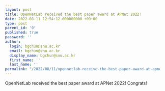 ```yaml
---
layout: post
title: OpenNetLab received the best paper award at APNet 2022!
date: 2022-08-11 12:54:12.000000000 +09:00
type: post
parent_id: '0'
published: true
password: ''
author:
  login: bgchun@snu.ac.kr
  email: bgchun@snu.ac.kr
  display_name: bgchun@snu.ac.kr
  first_name: ''
  last_name: ''
permalink: "/2022/08/11/opennetlab-receive-the-best-paper-award-at-apnet-2023/"
---
```

<p>OpenNetLab received the best paper award at APNet 2022! Congrats!</p>

